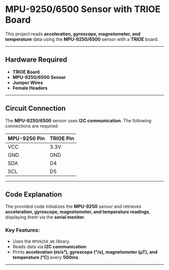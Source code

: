 # **MPU-9250/6500 Sensor with TRIOE Board**  

This project reads **acceleration, gyroscope, magnetometer, and temperature** data using the **MPU-9250/6500** sensor with a **TRIOE** board.

---

## **Hardware Required**
- **TRIOE Board**
- **MPU-9250/6500 Sensor**
- **Jumper Wires**
- **Female Headers**  

---

## **Circuit Connection**  
The **MPU-9250/6500** sensor uses **I2C communication**. The following connections are required:

| MPU-9250 Pin | TRIOE Pin |
|-------------|-----------|
| VCC         | 3.3V      |
| GND         | GND       |
| SDA         | D4        |
| SCL         | D5        |

---

## **Code Explanation**  
The provided code initializes the **MPU-9250** sensor and retrieves **acceleration, gyroscope, magnetometer, and temperature readings**, displaying them via the **serial monitor**.

### **Key Features:**
- Uses the `MPU9250_WE` library.
- Reads data via **I2C communication**.
- Prints **acceleration (m/s²), gyroscope (°/s), magnetometer (µT), and temperature (°C)** every **500ms**.

---
